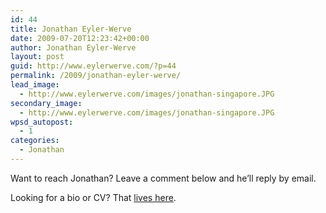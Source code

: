 ```yaml
---
id: 44
title: Jonathan Eyler-Werve
date: 2009-07-20T12:23:42+00:00
author: Jonathan Eyler-Werve
layout: post
guid: http://www.eylerwerve.com/?p=44
permalink: /2009/jonathan-eyler-werve/
lead_image:
  - http://www.eylerwerve.com/images/jonathan-singapore.JPG
secondary_image:
  - http://www.eylerwerve.com/images/jonathan-singapore.JPG
wpsd_autopost:
  - 1
categories:
  - Jonathan
---
```

Want to reach Jonathan? Leave a comment below and he&#8217;ll reply by email.

Looking for a bio or CV? That [lives here](http://www.eylerwerve.com/jonathan/).